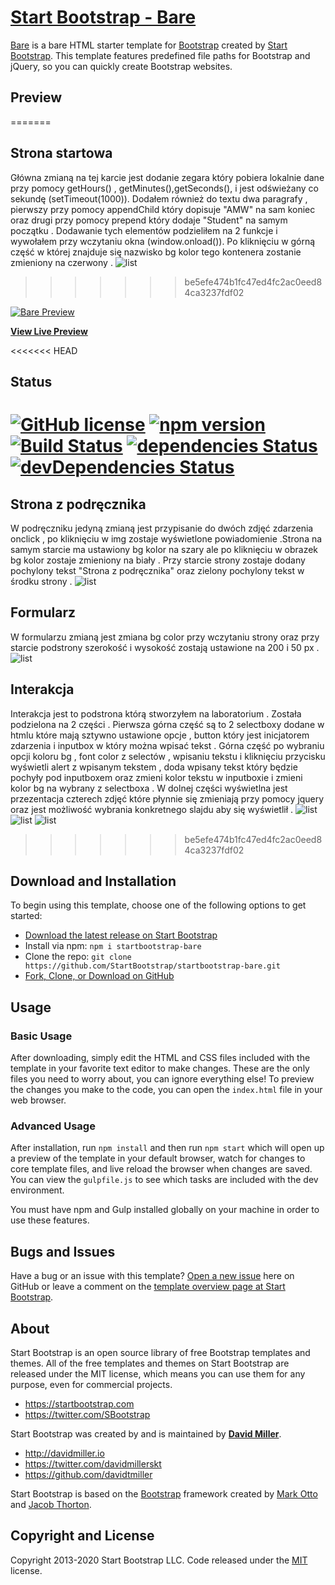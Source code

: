 # [Start Bootstrap - Bare](https://startbootstrap.com/templates/bare/)

[Bare](https://startbootstrap.com/templates/bare/) is a bare HTML starter template for [Bootstrap](https://getbootstrap.com/) created by [Start Bootstrap](https://startbootstrap.com/). This template features predefined file paths for Bootstrap and jQuery, so you can quickly create Bootstrap websites.

## Preview
=======
## Strona startowa
Główna zmianą na tej karcie jest dodanie zegara który pobiera lokalnie dane przy pomocy getHours() , getMinutes(),getSeconds(), i jest odświeżany co sekundę (setTimeout(1000)).
Dodałem również do textu dwa paragrafy , pierwszy przy pomocy appendChild który dopisuje "AMW" na sam koniec oraz drugi przy pomocy prepend który dodaje "Student" na samym początku . Dodawanie tych elementów podzieliłem na 2 funkcje i wywołałem przy wczytaniu okna (window.onload()).
Po kliknięciu w górną część w której znajduje się nazwisko bg kolor tego kontenera zostanie zmieniony na czerwony .
![list](/Lab2/scr/1.PNG "Start")
>>>>>>> be5efe474b1fc47ed4fc2ac0eed84ca3237fdf02

[![Bare Preview](https://startbootstrap.com/assets/img/screenshots/templates/bare.png)](https://startbootstrap.github.io/startbootstrap-bare/)

**[View Live Preview](https://startbootstrap.github.io/startbootstrap-bare/)**

<<<<<<< HEAD
## Status

[![GitHub license](https://img.shields.io/badge/license-MIT-blue.svg)](https://raw.githubusercontent.com/StartBootstrap/startbootstrap-bare/master/LICENSE)
[![npm version](https://img.shields.io/npm/v/startbootstrap-bare.svg)](https://www.npmjs.com/package/startbootstrap-bare)
[![Build Status](https://travis-ci.org/StartBootstrap/startbootstrap-bare.svg?branch=master)](https://travis-ci.org/StartBootstrap/startbootstrap-bare)
[![dependencies Status](https://david-dm.org/StartBootstrap/startbootstrap-bare/status.svg)](https://david-dm.org/StartBootstrap/startbootstrap-bare)
[![devDependencies Status](https://david-dm.org/StartBootstrap/startbootstrap-bare/dev-status.svg)](https://david-dm.org/StartBootstrap/startbootstrap-bare?type=dev)
=======
## Strona z podręcznika
W podręczniku jedyną zmianą jest przypisanie do dwóch zdjęć zdarzenia onclick , po kliknięciu w img zostaje wyświetlone powiadomienie .Strona na samym starcie ma ustawiony bg kolor na szary ale po kliknięciu w obrazek bg kolor zostaje zmieniony na biały . Przy starcie strony zostaje dodany pochylony tekst "Strona z podręcznika" oraz zielony pochylony tekst w środku strony . 
![list](/Lab2/scr/5.PNG "Podrecznik")

## Formularz
W formularzu  zmianą jest zmiana bg color przy wczytaniu strony oraz przy starcie podstrony  szerokość i wysokość zostają ustawione na 200 i 50 px .
![list](/Lab2/scr/6.PNG "Formularz")
## Interakcja
Interakcja jest to podstrona którą stworzyłem na laboratorium . Została podzielona na 2 części . Pierwsza górna część są to 2 selectboxy dodane w htmlu które mają sztywno ustawione opcje , button który jest inicjatorem zdarzenia i inputbox w który można wpisać tekst . Górna część po wybraniu opcji koloru bg , font color z selectów , wpisaniu tekstu i kliknięciu przycisku wyświetli alert z wpisanym tekstem , doda wpisany tekst który będzie pochyły pod inputboxem oraz zmieni kolor tekstu w inputboxie i zmieni kolor bg na wybrany z selectboxa . W dolnej części wyświetlna jest przezentacja czterech zdjęć które płynnie się zmieniają przy pomocy jquery oraz jest możliwość wybrania konkretnego slajdu aby się wyświetlił .
![list](/Lab2/scr/7.PNG "List1")
![list](/Lab2/scr/8.PNG "List2")
![list](/Lab2/scr/9.PNG "List2")
>>>>>>> be5efe474b1fc47ed4fc2ac0eed84ca3237fdf02

## Download and Installation

To begin using this template, choose one of the following options to get started:

* [Download the latest release on Start Bootstrap](https://startbootstrap.com/templates/bare/)
* Install via npm: `npm i startbootstrap-bare`
* Clone the repo: `git clone https://github.com/StartBootstrap/startbootstrap-bare.git`
* [Fork, Clone, or Download on GitHub](https://github.com/StartBootstrap/startbootstrap-bare)

## Usage

### Basic Usage

After downloading, simply edit the HTML and CSS files included with the template in your favorite text editor to make changes. These are the only files you need to worry about, you can ignore everything else! To preview the changes you make to the code, you can open the `index.html` file in your web browser.

### Advanced Usage

After installation, run `npm install` and then run `npm start` which will open up a preview of the template in your default browser, watch for changes to core template files, and live reload the browser when changes are saved. You can view the `gulpfile.js` to see which tasks are included with the dev environment.

You must have npm and Gulp installed globally on your machine in order to use these features.

## Bugs and Issues

Have a bug or an issue with this template? [Open a new issue](https://github.com/StartBootstrap/startbootstrap-bare/issues) here on GitHub or leave a comment on the [template overview page at Start Bootstrap](https://startbootstrap.com/templates/bare/).

## About

Start Bootstrap is an open source library of free Bootstrap templates and themes. All of the free templates and themes on Start Bootstrap are released under the MIT license, which means you can use them for any purpose, even for commercial projects.

* <https://startbootstrap.com>
* <https://twitter.com/SBootstrap>

Start Bootstrap was created by and is maintained by **[David Miller](http://davidmiller.io/)**.

* <http://davidmiller.io>
* <https://twitter.com/davidmillerskt>
* <https://github.com/davidtmiller>

Start Bootstrap is based on the [Bootstrap](https://getbootstrap.com/) framework created by [Mark Otto](https://twitter.com/mdo) and [Jacob Thorton](https://twitter.com/fat).

## Copyright and License

Copyright 2013-2020 Start Bootstrap LLC. Code released under the [MIT](https://github.com/StartBootstrap/startbootstrap-bare/blob/master/LICENSE) license.
